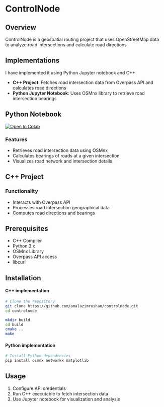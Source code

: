 # ControlNode

## Overview

ControlNode is a geospatial routing project that uses OpenStreetMap data to analyze road intersections and calculate road directions.

## Implementations

I have implemented it using Python Jupyter notebook and C++

- **C++ Project**: Fetches road intersection data from Overpass API and calculates road directions
- **Python Jupyter Notebook**: Uses OSMnx library to retrieve road intersection bearings

## Python Notebook

[![Open In Colab](https://colab.research.google.com/assets/colab-badge.svg)](https://colab.research.google.com/github/amalazimroshan/controlnode/blob/main/get_bearings_from_nearest_node_osmnx.ipynb)

### Features

- Retrieves road intersection data using OSMnx
- Calculates bearings of roads at a given intersection
- Visualizes road network and intersection details

## C++ Project

### Functionality

- Interacts with Overpass API
- Processes road intersection geographical data
- Computes road directions and bearings

## Prerequisites

- C++ Compiler
- Python 3.x
- OSMnx Library
- Overpass API access
- libcurl

## Installation

#### C++ implementation

```bash
# Clone the repository
git clone https://github.com/amalazimroshan/controlnode.git
cd controlnode
```

```bash
mkdir build
cd build
cmake ..
make
```

#### Python implementation

```bash
# Install Python dependencies
pip install osmnx networkx matplotlib

```

## Usage

1. Configure API credentials
2. Run C++ executable to fetch intersection data
3. Use Jupyter notebook for visualization and analysis

<!-- ## License

[Specify your license]

## Contributors

[List contributors] -->

```

```
